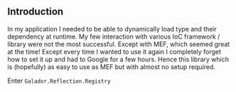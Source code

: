 
## Introduction

In my application I needed to be able to dynamically load type and their dependency at runtime. 
My few interaction with various IoC framework / library were not the most successful. Except with MEF, which seemed great at the time!
Except every time I wanted to use it again I completely forget how to set it up and had to Google for a few hours.
Hence this library which is (hopefully) as easy to use as MEF but with almost no setup required.

Enter `Galador.Reflection.Registry`
